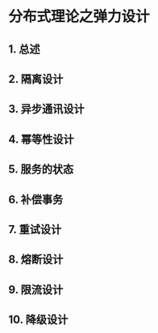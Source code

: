 # 分布式理论之弹力设计



## 1. 总述





## 2. 隔离设计
## 3. 异步通讯设计
## 4. 幂等性设计
## 5. 服务的状态
## 6. 补偿事务
## 7. 重试设计
## 8. 熔断设计
## 9. 限流设计
## 10. 降级设计